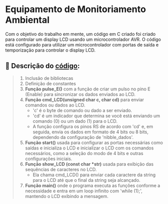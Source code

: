 # Equipamento de Monitoriamento Ambiental

Com o objetivo do trabalho em mente, um código em C criado foi criado para controlar um display LCD usando um microcontrolador AVR. O código está configurado para utilizar um microcontrolador com portas de saída e temporização para controlar o display LCD.

## 🤖 Descrição do [código](src/LCD/LCD.c):
>1. Inclusão de bibliotecas
>2. Definição de constantes
>3. **Função pulse_E()** com a função de criar um pulso no pino E (Enable) para sincronizar os dados enviados ao LCD.
>4. **Função cmd_LCD(unsigned char c, char cd)** para enviar comandos ou dados ao LCD.
>    - 'c' é o byte de comando ou dado a ser enviado.
>    - 'cd' é um indicador que determina se você está enviando um comando (0) ou um dado (1) para o LCD.
>    - A função configura os pinos RS de acordo com 'cd' e, em seguida, envia os dados em formato de 4 bits ou 8 bits, dependendo da configuração de 'nibble_dados'.
>5. **Função start()** usada para configurar as portas necessárias como saídas e inicializa o LCD e inicializar o LCD com os comandos necessários, como a seleção do modo de 4 bits e outras configurações iniciais.
>6. <b>Função show_LCD (const char *str)</b> usada para exibição das sequências de caracteres no LCD.
>    - Ela chama cmd_LCD() para enviar cada caractere da string para o LCD até que o final da string seja alcançado.
>7. **Função main()** onde o programa executa as funções conforme a necessidade e entra em um loop infinito com 'while (1);', mantendo o LCD exibindo a mensagem.
